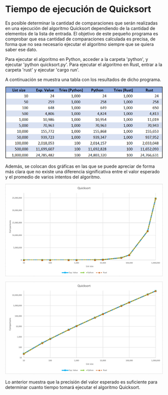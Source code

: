 # Tiempo de ejecución de Quicksort

Es posible determinar la cantidad de comparaciones que serán realizadas en una ejecución del algoritmo Quicksort dependiendo de la cantidad de elementos de la lista de entrada. El objetivo de este pequeño programa es comprobar que esa cantidad de comparaciones calculada es precisa, de forma que no sea necesario ejecutar el algoritmo siempre que se quiera saber ese dato.

Para ejecutar el algoritmo en Python, acceder a la carpeta 'python', y ejecutar 'python quicksort.py'. Para ejecutar el algoritmo en Rust, entrar a la carpeta 'rust' y ejecutar 'cargo run'.

A continuación se muestra una tabla con los resultados de dicho programa.

![table](quicksorttable.png)

Además, se colocan dos gráficas en las que se puede apreciar de forma más clara que no existe una diferencia significativa entre el valor esperado y el promedio de varios intentos del algoritmo.

![lingraph](quicksortlin.png)

![loggraph](quicksortlog.png)

Lo anterior muestra que la precisión del valor esperado es suficiente para determinar cuanto tiempo tomará ejecutar el algoritmo Quicksort.
